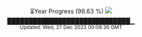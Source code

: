 <p align="center">
⏳Year Progress (98.63 %) <img src="https://file5s.ratemyserver.net/mobs/1062.gif"><br>
█████████████████████████████▁ <br>
<sub>Updated: Wed, 27 Dec 2023 00:08:36 GMT</sub>
</p>

